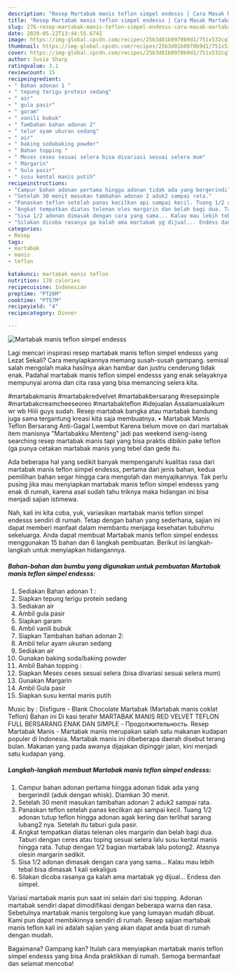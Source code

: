 ```yaml
---
description: "Resep Martabak manis teflon simpel endesss | Cara Masak Martabak manis teflon simpel endesss Yang Enak dan Simpel"
title: "Resep Martabak manis teflon simpel endesss | Cara Masak Martabak manis teflon simpel endesss Yang Enak dan Simpel"
slug: 276-resep-martabak-manis-teflon-simpel-endesss-cara-masak-martabak-manis-teflon-simpel-endesss-yang-enak-dan-simpel
date: 2020-05-22T13:44:55.674Z
image: https://img-global.cpcdn.com/recipes/25b3d81b0970b9d1/751x532cq70/martabak-manis-teflon-simpel-endesss-foto-resep-utama.jpg
thumbnail: https://img-global.cpcdn.com/recipes/25b3d81b0970b9d1/751x532cq70/martabak-manis-teflon-simpel-endesss-foto-resep-utama.jpg
cover: https://img-global.cpcdn.com/recipes/25b3d81b0970b9d1/751x532cq70/martabak-manis-teflon-simpel-endesss-foto-resep-utama.jpg
author: Susie Sharp
ratingvalue: 3.1
reviewcount: 15
recipeingredient:
- " Bahan adonan 1 "
- " tepung terigu protein sedang"
- " air"
- " gula pasir"
- " garam"
- " vanili bubuk"
- " Tambahan bahan adonan 2"
- " telur ayam ukuran sedang"
- " air"
- " baking sodabaking powder"
- " Bahan topping "
- " Meses ceses sesuai selera bisa divariasi sesuai selera mum"
- " Margarin"
- " Gula pasir"
- " susu kental manis putih"
recipeinstructions:
- "Campur bahan adonan pertama hingga adonan tidak ada yang bergerindil (aduk dengan whisk). Diamkan 30 menit."
- "Setelah 30 menit masukan tambahan adonan 2 aduk2 sampai rata."
- "Panaskan teflon setelah panas kecilkan api sampai kecil. Tuang 1/2 adonan tutup teflon hingga adonan agak kering dan terlihat sarang lubang2 nya. Setelah itu taburi gula pasir."
- "Angkat tempatkan diatas telenan oles margarin dan belah bagi dua. Taburi dengan ceres atau toping sesuai selera lalu susu kental manis hingga rata. Tutup dengan 1/2 bagian martabak lalu potong2. Atasnya olesin margarin sedikit."
- "Sisa 1/2 adonan dimasak dengan cara yang sama... Kalau mau lebih tebal bisa dimasak 1 kali sekaligus"
- "Silakan dicoba rasanya ga kalah ama martabak yg dijual... Endess dan simpel."
categories:
- Resep
tags:
- martabak
- manis
- teflon

katakunci: martabak manis teflon 
nutrition: 178 calories
recipecuisine: Indonesian
preptime: "PT26M"
cooktime: "PT57M"
recipeyield: "4"
recipecategory: Dinner

---
```



![Martabak manis teflon simpel endesss](https://img-global.cpcdn.com/recipes/25b3d81b0970b9d1/751x532cq70/martabak-manis-teflon-simpel-endesss-foto-resep-utama.jpg)

Lagi mencari inspirasi resep martabak manis teflon simpel endesss yang Lezat Sekali? Cara menyiapkannya memang susah-susah gampang. semisal salah mengolah maka hasilnya akan hambar dan justru cenderung tidak enak. Padahal martabak manis teflon simpel endesss yang enak selayaknya mempunyai aroma dan cita rasa yang bisa memancing selera kita.

#martabakmanis #martabakredvelvet #martabakbersarang #resepsimple #martabakcreamcheeseoreo #martabakteflon #idejualan Assalamualaikum wr wb Hiiii guys sudah. Resep martabak bangka atau martabak bandung juga sama tergantung kreasi kita saja membuatnya. • Martabak Manis Teflon Bersarang Anti-Gagal Lwembut Karena belum move on dari martabak item manisnya &#34;Martabakku Menteng&#34; jadi pas weekend iseng-iseng searching resep martabak manis tapi yang bisa praktis dibikin pake teflon (ga punya cetakan martabak manis yang tebel dan gede itu.

Ada beberapa hal yang sedikit banyak mempengaruhi kualitas rasa dari martabak manis teflon simpel endesss, pertama dari jenis bahan, kedua pemilihan bahan segar hingga cara mengolah dan menyajikannya. Tak perlu pusing jika mau menyiapkan martabak manis teflon simpel endesss yang enak di rumah, karena asal sudah tahu triknya maka hidangan ini bisa menjadi sajian istimewa.


Nah, kali ini kita coba, yuk, variasikan martabak manis teflon simpel endesss sendiri di rumah. Tetap dengan bahan yang sederhana, sajian ini dapat memberi manfaat dalam membantu menjaga kesehatan tubuhmu sekeluarga. Anda dapat membuat Martabak manis teflon simpel endesss menggunakan 15 bahan dan 6 langkah pembuatan. Berikut ini langkah-langkah untuk menyiapkan hidangannya.

<!--inarticleads1-->

##### Bahan-bahan dan bumbu yang digunakan untuk pembuatan Martabak manis teflon simpel endesss:

1. Sediakan  Bahan adonan 1 :
1. Siapkan  tepung terigu protein sedang
1. Sediakan  air
1. Ambil  gula pasir
1. Siapkan  garam
1. Ambil  vanili bubuk
1. Siapkan  Tambahan bahan adonan 2:
1. Ambil  telur ayam ukuran sedang
1. Sediakan  air
1. Gunakan  baking soda/baking powder
1. Ambil  Bahan topping :
1. Siapkan  Meses ceses sesuai selera (bisa divariasi sesuai selera mum)
1. Gunakan  Margarin
1. Ambil  Gula pasir
1. Siapkan  susu kental manis putih


Music by : Disfigure - Blank Chocolate Martabak (Martabak manis coklat Teflon) Bahan ini Di kasi terahir MARTABAK MANIS RED VELVET TEFLON FULL BERSARANG ENAK DAN SIMPLE - Продолжительность. Resep Martabak Manis - Martabak manis merupakan salah satu makanan kudapan populer di Indonesia. Martabak manis ini dibeberapa daerah disebut terang bulan. Makanan yang pada awanya dijajakan dipinggir jalan, kini menjadi satu kudapan yang. 

<!--inarticleads2-->

##### Langkah-langkah membuat Martabak manis teflon simpel endesss:

1. Campur bahan adonan pertama hingga adonan tidak ada yang bergerindil (aduk dengan whisk). Diamkan 30 menit.
1. Setelah 30 menit masukan tambahan adonan 2 aduk2 sampai rata.
1. Panaskan teflon setelah panas kecilkan api sampai kecil. Tuang 1/2 adonan tutup teflon hingga adonan agak kering dan terlihat sarang lubang2 nya. Setelah itu taburi gula pasir.
1. Angkat tempatkan diatas telenan oles margarin dan belah bagi dua. Taburi dengan ceres atau toping sesuai selera lalu susu kental manis hingga rata. Tutup dengan 1/2 bagian martabak lalu potong2. Atasnya olesin margarin sedikit.
1. Sisa 1/2 adonan dimasak dengan cara yang sama... Kalau mau lebih tebal bisa dimasak 1 kali sekaligus
1. Silakan dicoba rasanya ga kalah ama martabak yg dijual... Endess dan simpel.


Variasi martabak manis pun saat ini selain dari sisi topping. Adonan martabak sendiri dapat dimodifikasi dengan beberapa warna dan rasa. Sebetulnya martabak manis tergolong kue yang lumayan mudah dibuat. Kami pun dapat membikinnya sendiri di rumah. Resep sajian martabak manis teflon kali ini adalah sajian yang akan dapat anda buat di rumah dengan mudah. 

Bagaimana? Gampang kan? Itulah cara menyiapkan martabak manis teflon simpel endesss yang bisa Anda praktikkan di rumah. Semoga bermanfaat dan selamat mencoba!
